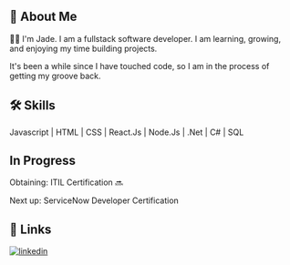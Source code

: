 
## 🚀 About Me
👋🏾 I'm Jade. I am a fullstack software developer. I am learning, growing, and enjoying my time building projects. 

It's been a while since I have touched code, so I am in the process of getting my groove back.


## 🛠 Skills
Javascript | HTML | CSS | React.Js | Node.Js | .Net | C# | SQL


## In Progress
Obtaining: ITIL Certification 🔜

Next up: ServiceNow Developer Certification


## 🔗 Links
[![linkedin](https://img.shields.io/badge/linkedin-0A66C2?style=for-the-badge&logo=linkedin&logoColor=white)](https://www.linkedin.com/in/JadeChoate/)

